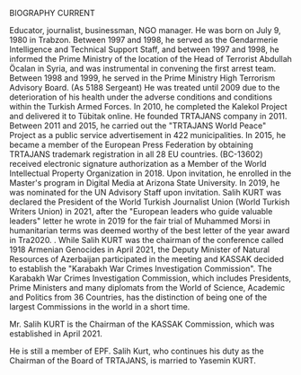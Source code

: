 BIOGRAPHY CURRENT

Educator, journalist, businessman, NGO manager. He was born on July 9, 1980 in Trabzon. Between 1997 and 1998, he served as the Gendarmerie Intelligence and Technical Support Staff, and between 1997 and 1998, he informed the Prime Ministry of the location of the Head of Terrorist Abdullah Öcalan in Syria, and was instrumental in convening the first arrest team. Between 1998 and 1999, he served in the Prime Ministry High Terrorism Advisory Board.
 (As 5188 Sergeant) He was treated until 2009 due to the deterioration of his health under the adverse conditions and conditions within the Turkish Armed Forces.
In 2010, he completed the Kalekol Project and delivered it to Tübitak online. He founded TRTAJANS company in 2011. Between 2011 and 2015, he carried out the "TRTAJANS World Peace" Project as a public service advertisement in 422 municipalities. In 2015, he became a member of the European Press Federation by obtaining TRTAJANS trademark registration in all 28 EU countries. (BC-13602) received electronic signature authorization as a Member of the World Intellectual Property Organization in 2018. Upon invitation, he enrolled in the Master's program in Digital Media at Arizona State University. In 2019, he was nominated for the UN Advisory Staff upon invitation.
Salih KURT was declared the President of the World Turkish Journalist Union (World Turkish Writers Union) in 2021, after the "European leaders who guide valuable leaders" letter he wrote in 2019 for the fair trial of Muhammed Morsi in humanitarian terms was deemed worthy of the best letter of the year award in Tra2020. .
While Salih KURT was the chairman of the conference called 1918 Armenian Genocides in April 2021, the Deputy Minister of Natural Resources of Azerbaijan participated in the meeting and KASSAK decided to establish the "Karabakh War Crimes Investigation Commission".
 The Karabakh War Crimes Investigation Commission, which includes Presidents, Prime Ministers and many diplomats from the World of Science, Academic and Politics from 36 Countries, has the distinction of being one of the largest Commissions in the world in a short time.

Mr. Salih KURT is the Chairman of the KASSAK Commission, which was established in April 2021.

He is still a member of EPF. Salih Kurt, who continues his duty as the Chairman of the Board of TRTAJANS, is married to Yasemin KURT.
